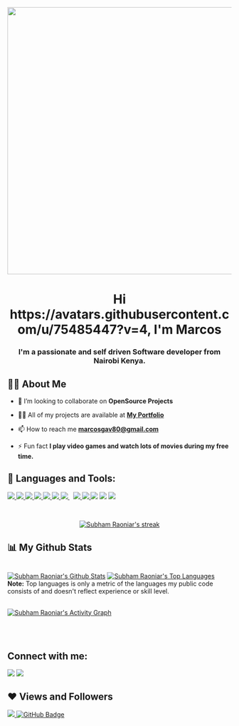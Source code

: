 <a href="#"><img width="600px" margin="auto" height="600px" src="https://avatars.githubusercontent.com/u/75485447?v=4" height="125px"/></a>

<h1 align="center">Hi https://avatars.githubusercontent.com/u/75485447?v=4, I'm Marcos</h1>
<h3 align="center">I'm a passionate and self driven Software developer from Nairobi Kenya.</h3>


## 🙋‍♂️ About Me

- 👯 I’m looking to collaborate on **OpenSource Projects**

- 👨‍💻 All of my projects are available at **[My Portfolio](https://marcosochieng.netlify.app/)**

- 📫 How to reach me **marcosgav80@gmail.com**

- ⚡ Fun fact **I play video games and watch lots of movies during my free time.**

## 🚀 Languages and Tools:

<p align="left"> 
    <a href="https://reactjs.org/" target="_blank"> <img src="https://img.icons8.com/color/48/000000/react-native.png"/> </a>
    <a href="https://developer.mozilla.org/en-US/docs/Web/JavaScript" target="_blank"> <img src="https://img.icons8.com/color/48/000000/javascript.png"/> </a> 
    <a href="https://www.w3.org/html/" target="_blank"> <img src="https://img.icons8.com/color/48/000000/html-5.png"/> </a> 
    <a href="https://www.w3schools.com/css/" target="_blank"> <img src="https://img.icons8.com/color/48/000000/css3.png"/> </a> 
    <a href="https://getbootstrap.com" target="_blank"> <img src="https://img.icons8.com/color/48/000000/bootstrap.png"/> </a> 
    <a href="https://www.python.org" target="_blank"> <img src="https://img.icons8.com/color/48/000000/python.png"/> </a> 
    <a style="padding-right:8px;" href="https://nodejs.org" target="_blank"> <img src="https://img.icons8.com/color/48/000000/nodejs.png"/> </a>  
    <a href="https://git-scm.com/" target="_blank"> <img src="https://img.icons8.com/color/48/000000/git.png"/> </a> 
    <a href="https://redux.js.org" target="_blank"> <img src="https://img.icons8.com/color/48/000000/redux.png"/> </a>
    <a href="https://angular.io/" target="_blank"> <img src="https://img.icons8.com/color/48/000000/angularjs.png"/></a>
    <a href="https://www.figma.com/" target="_blank"> <img src="https://img.icons8.com/color/48/000000/figma--v1.png"/></a>
     <a href="https://docs.djangoproject.com/en/3.2/" target="_blank"> <img src="https://img.icons8.com/color/48/000000/django.png"/></a>
</p>

<!-- [![React Badge](https://img.shields.io/badge/-React-61DBFB?style=for-the-badge&labelColor=black&logo=react&logoColor=61DBFB)](#)  [![Javascript Badge](https://img.shields.io/badge/-Javascript-F0DB4F?style=for-the-badge&labelColor=black&logo=javascript&logoColor=F0DB4F)](#) [![Typescript Badge](https://img.shields.io/badge/-Typescript-007acc?style=for-the-badge&labelColor=black&logo=typescript&logoColor=007acc)](#) [![Nodejs Badge](https://img.shields.io/badge/-Nodejs-3C873A?style=for-the-badge&labelColor=black&logo=node.js&logoColor=3C873A)](#) [![GraphQL Badge](https://img.shields.io/badge/-GraphQl-e535ab?style=for-the-badge&labelColor=black&logo=node.js&logoColor=e535ab)](#) -->
<br/>

<p align="center">
    <a href="https://github.com/Marcos8060/github-readme-streak-stats">
        <img title="🔥 Get streak stats for your profile at git.io/streak-stats" alt="Subham Raoniar's streak" src="https://github-readme-streak-stats.herokuapp.com/?user=Marcos8060&theme=black-ice&hide_border=true&stroke=0000&background=060A0CD0"/>
    </a>
</p>

## 📊 My Github Stats

  <br/>
    <a href="https://github.com/Marcos8060/github-readme-stats"><img alt="Subham Raoniar's Github Stats" src="https://github-readme-stats.vercel.app/api?username=Marcos8060&show_icons=true&count_private=true&theme=react&hide_border=true&bg_color=0D1117" /></a>
  <a href="https://github.com/Marcos8060/github-readme-stats"><img alt="Subham Raoniar's Top Languages" src="https://github-readme-stats.vercel.app/api/top-langs/?username=Marcos8060&langs_count=8&count_private=true&layout=compact&theme=react&hide_border=true&bg_color=0D1117" /></a>
  <br/>
  <b>Note:</b> Top languages is only a metric of the languages my public code consists of and doesn't reflect experience or skill level.


<br/>
<br/>

<a href="https://github.com/Marcos8060/github-readme-activity-graph"><img alt="Subham Raoniar's Activity Graph" src="https://activity-graph.herokuapp.com/graph?username=Marcos8060&bg_color=0D1117&color=5BCDEC&line=5BCDEC&point=FFFFFF&hide_border=true" /></a>

<br/>
<br/>

## Connect with me:
<p align="left">

<a href = "https://www.linkedin.com/in/marcos-ochieng-a1a536206/"><img src="https://img.icons8.com/fluent/48/000000/linkedin.png"/></a>
<a href = "https://twitter.com/MarcosOchieng8"><img src="https://img.icons8.com/fluent/48/000000/twitter.png"/></a>
<!-- <a href = "https://www.youtube.com/channel/UC-NXT1lYAOPa3lrgWXqvuHA"><img src="https://img.icons8.com/color/48/000000/youtube-play.png"/></a> -->

</p>

## ❤ Views and Followers
<a href="https://github.com/Meghna-DAS/github-profile-views-counter">
    <img src="https://komarev.com/ghpvc/?username=Marcos8060">
</a>
<a href="https://github.com/Marcos8060?tab=followers"><img src="https://img.shields.io/github/followers/Marcos8060?label=Followers&style=social" alt="GitHub Badge"></a>
